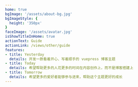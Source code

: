 ```yaml
---
home: true
bgImage: '/assets/about-bg.jpg'
bgImageStyle: {
  height: '350px'
}
faceImage: '/assets/avatar.jpg'
isShowTitleInHome: true
actionText: Guide
actionLink: /views/other/guide
features:
- title: Yesterday
  details: 开发一款看着开心、写着顺手的 vuepress 博客主题
- title: Today
  details: 希望帮助更多的人花更多的时间在内容创作上，而不是博客搭建上
- title: Tomorrow
  details: 希望更多的爱好者能够参与进来，帮助这个主题更好的成长
---
```


<style>
/* 首页图片样式 */
.personal-img {
  height: 10rem !important;
}
</style>